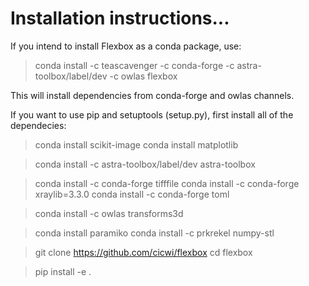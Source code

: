 # Installation instructions...

If you intend to install Flexbox as a conda package, use:

> conda install -c teascavenger -c conda-forge -c astra-toolbox/label/dev -c owlas flexbox

This will install dependencies from conda-forge and owlas channels.

If you want to use pip and setuptools (setup.py), first install all of the dependecies:

> conda install scikit-image
> conda install matplotlib

> conda install -c astra-toolbox/label/dev astra-toolbox

> conda install -c conda-forge tifffile
> conda install -c conda-forge xraylib=3.3.0
> conda install -c conda-forge toml

> conda install -c owlas transforms3d

> conda install paramiko
> conda install -c prkrekel numpy-stl 

> git clone https://github.com/cicwi/flexbox
> cd flexbox

> pip install -e .

